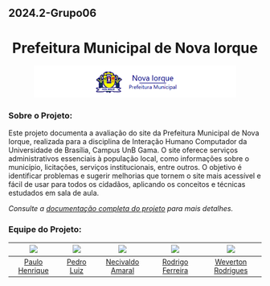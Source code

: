 ## 2024.2-Grupo06

<h1 align="center">
    Prefeitura Municipal de Nova Iorque
</h1>

<p align="center">
    <img img src="Docs/docs/assets/logo2.png" width = 80%>
</p>

### Sobre o Projeto:

Este projeto documenta a avaliação do site da Prefeitura Municipal de Nova Iorque, realizada para a disciplina de Interação Humano Computador da Universidade de Brasília, Campus UnB Gama. O site oferece serviços administrativos essenciais à população local, como informações sobre o município, licitações, serviços institucionais, entre outros. O objetivo é identificar problemas e sugerir melhorias que tornem o site mais acessível e fácil de usar para todos os cidadãos, aplicando os conceitos e técnicas estudados em sala de aula.  

*Consulte a [documentação completa do projeto](https://interacao-humano-computador.github.io/2024.2-Grupo06/) para mais detalhes.*

### Equipe do Projeto:

| <a href="https://github.com/paulomh"><img src="https://avatars.githubusercontent.com/u/129633592?v=4" width="150" ></img></a> | <a href="https://github.com/pedroluizfo"><img src="https://avatars.githubusercontent.com/u/101995982?v=4" width="150"></img></a> | <a href="https://github.com/junioramaral22"><img src="https://avatars.githubusercontent.com/u/106130191?v=4" width="150"></img></a> | <a href="https://github.com/rodwendrel"><img src="https://avatars.githubusercontent.com/u/71831029?v=4" width="150"></img></a> | <a href="https://github.com/vevetin"><img src="https://avatars.githubusercontent.com/u/123479505?v=4" width="150"></img></a> |
|:---:|:---:|:---:|:---:|:---:|
| [Paulo Henrique](https://github.com/paulomh) | [Pedro Luiz](https://github.com/pedroluizfo) | [Necivaldo Amaral](https://github.com/junioramaral22) | [Rodrigo Ferreira](https://github.com/rodwendrel) | [Weverton Rodrigues](https://github.com/vevetin) |